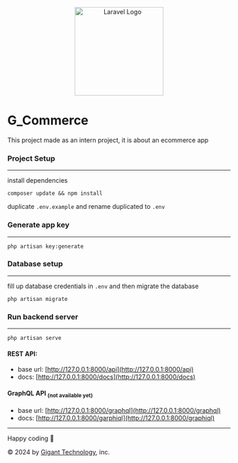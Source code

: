<p align="center"><a href="https://laravel.com" target="_blank"><img src="https://drive.google.com/uc?export=view&id=1W0gAjU3Z_u2-34cAODGGmwXjNky1dSc3" height="200" alt="Laravel Logo"></a></p>


[//]: # (<p align="center">)

[//]: # (<a href="https://github.com/laravel/framework/actions"><img src="https://github.com/laravel/framework/workflows/tests/badge.svg" alt="Build Status"></a>)

[//]: # (<a href="https://packagist.org/packages/laravel/framework"><img src="https://img.shields.io/packagist/dt/laravel/framework" alt="Total Downloads"></a>)

[//]: # (<a href="https://packagist.org/packages/laravel/framework"><img src="https://img.shields.io/packagist/v/laravel/framework" alt="Latest Stable Version"></a>)

[//]: # (<a href="https://packagist.org/packages/laravel/framework"><img src="https://img.shields.io/packagist/l/laravel/framework" alt="License"></a>)

[//]: # (</p>)


# G_Commerce 
This project made as an intern project, it is about an ecommerce app


### Project Setup

---
install dependencies
```shell
composer update && npm install
```

duplicate `.env.example` and rename duplicated to `.env`


### Generate app key

---

```shell
php artisan key:generate
```
### Database setup

---
fill up database credentials in `.env` and then migrate the database
```shell
php artisan migrate
```

### Run backend server

---

```shell
php artisan serve 
```

#### REST API:
- base url: [http://127.0.0.1:8000/api](http://127.0.0.1:8000/api)
- docs: [http://127.0.0.1:8000/docs](http://127.0.0.1:8000/docs)
#### GraphQL API <sub>(not available yet)</sub>
- base url: [http://127.0.0.1:8000/graphql](http://127.0.0.1:8000/graphql)
- docs: [http://127.0.0.1:8000/garphiql](http://127.0.0.1:8000/graphiql)
    
---

Happy coding 🥰

 &copy; 2024 by [Gigant Technology](https://www.gigant.tech/), inc.

